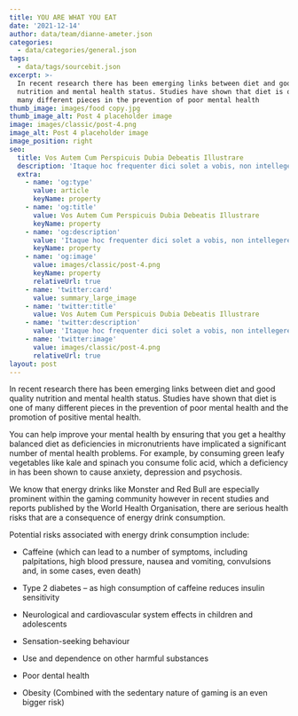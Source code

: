 ```yaml
---
title: YOU ARE WHAT YOU EAT
date: '2021-12-14'
author: data/team/dianne-ameter.json
categories:
  - data/categories/general.json
tags:
  - data/tags/sourcebit.json
excerpt: >-
  In recent research there has been emerging links between diet and good quality
  nutrition and mental health status. Studies have shown that diet is one of
  many different pieces in the prevention of poor mental health
thumb_image: images/food copy.jpg
thumb_image_alt: Post 4 placeholder image
image: images/classic/post-4.png
image_alt: Post 4 placeholder image
image_position: right
seo:
  title: Vos Autem Cum Perspicuis Dubia Debeatis Illustrare
  description: 'Itaque hoc frequenter dici solet a vobis, non intellegere nos'
  extra:
    - name: 'og:type'
      value: article
      keyName: property
    - name: 'og:title'
      value: Vos Autem Cum Perspicuis Dubia Debeatis Illustrare
      keyName: property
    - name: 'og:description'
      value: 'Itaque hoc frequenter dici solet a vobis, non intellegere nos'
      keyName: property
    - name: 'og:image'
      value: images/classic/post-4.png
      keyName: property
      relativeUrl: true
    - name: 'twitter:card'
      value: summary_large_image
    - name: 'twitter:title'
      value: Vos Autem Cum Perspicuis Dubia Debeatis Illustrare
    - name: 'twitter:description'
      value: 'Itaque hoc frequenter dici solet a vobis, non intellegere nos'
    - name: 'twitter:image'
      value: images/classic/post-4.png
      relativeUrl: true
layout: post
---
```

In recent research there has been emerging links between diet and good quality nutrition and mental health status. Studies have shown that diet is one of many different pieces in the prevention of poor mental health and the promotion of positive mental health. 

You can help improve your mental health by ensuring that you get a healthy balanced diet as deficiencies in micronutrients have implicated a significant number of mental health problems. For example, by consuming green leafy vegetables like kale and spinach you consume folic acid, which a deficiency in has been shown to cause anxiety, depression and psychosis.

We know that energy drinks like Monster and Red Bull are especially prominent within the gaming community however in recent studies and reports published by the World Health Organisation, there are serious health risks that are a consequence of energy drink consumption. 

Potential risks associated with energy drink consumption include:

*   Caffeine (which can lead to a number of symptoms, including palpitations, high blood pressure, nausea and vomiting, convulsions and, in some cases, even death)

*   Type 2 diabetes – as high consumption of caffeine reduces insulin sensitivity

*   Neurological and cardiovascular system effects in children and adolescents

*   Sensation-seeking behaviour

*   Use and dependence on other harmful substances

*   Poor dental health

*   Obesity (Combined with the sedentary nature of gaming is an even bigger risk)
